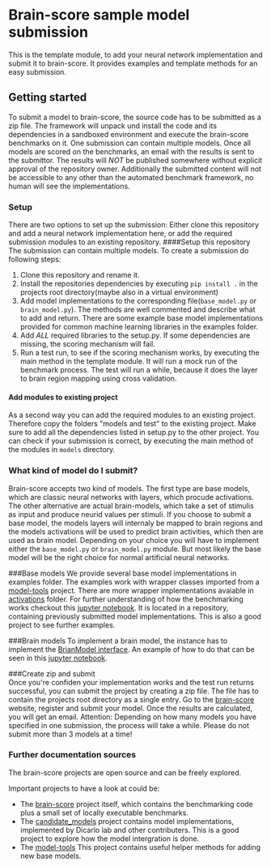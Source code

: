 
# Brain-score sample model submission
This is the template module, to add your neural network implementation and submit it to brain-score. It provides examples and template methods for an easy submission.

## Getting started
To submit a model to brain-score, the source code has to be submitted as a zip file. The framework will unpack und install the code and its dependencies in a sandboxed environment and execute the brain-score benchmarks on it.
One submission can contain multiple models. Once all models are scored on the benchmarks, an email with the results is sent to the submittor. The results will *NOT* be published somewhere without explicit approval of the repository owner.
Additionally the submitted content will not be accessible to any other than the automated benchmark framework, no human will see the implementations.

### Setup
There are two options to set up the submission: Either clone this repository and add a neural network implementation here, or add the required submission modules to an existing repository.
####Setup this repository
The submission can contain multiple models. To create a submission do following steps:
  1. Clone this repository and rename it.
  2. Install the repositories dependencies by executing `pip install .` in the projects root directory(maybe also in a virtual environment)
  3. Add model implementations to the corresponding file(`base_model.py` or `brain_model.py`). The methods are well commented and describe what to add and return. There are some example base model implementations provided for common machine learning libraries in the examples folder.
  4. Add *ALL* required libraries to the setup.py. If some dependencies are missing, the scoring mechanism will fail.
  5. Run a test run, to see if the scoring mechanism works, by executing the main method in the template module. It will run a mock run of the benchmark process. The test will run a while, because it does the layer to brain region mapping using cross validation.
  
#### Add modules to existing project
As a second way you can add the required modules to an existing project. Therefore copy the folders "models and test" to the existing project. Make sure to add all the dependencies listed in setup.py to the other project. You can check if your submission is correct, by executing the main method of the modules in `models` directory.

### What kind of model do I submit?
Brain-score accepts two kind of models. The first type are base models, which are classic neural networks with layers, which procude activations. The other alternative are actual brain-models, which take a set of stimulis as input and produce neurid values per stimuli.
If you choose to submit a base model, the models layers will internaly be mapped to brain regions and the models activations will be used to predict brain activities, which then are used as brain model.
Depending on your choice you will have to implement either the `base_model.py` or `brain_model.py` module. But most likely the base model will be the right choice for normal artificial neural networks.

###Base models
We provide several base model implementations in examples folder. The examples work with wrapper classes imported from a [model-tools](https://github.com/brain-score/model-tools) project. 
There are more wrapper implementations avaiable in [activations](https://github.com/brain-score/model-tools/tree/master/model_tools/activations) folder. For further understanding of how the benchmarking works checkout this [jupyter notebook](https://github.com/brain-score/candidate_models/blob/master/examples/score-model.ipynb).
It is located in a repository, containing previously submitted model implementations. This is also a good project to see further examples.

###Brain models
To implement a brain model, the instance has to implement the [BrianModel interface](https://github.com/brain-score/brain-score/blob/master/brainscore/model_interface.py). An example of how to do that can be seen in this [jupyter notebook](https://github.com/brain-score/brain-score/blob/master/examples/benchmarks.ipynb).
  
  
###Create zip and submit   
Once you're confiden your implementation works and the test run returns successful, you can submit the project by creating a zip file. The file has to contain the projects root directory as a single entry.
Go to the [brain-score](http://www.brain-score.org/) website, register and submit your model. Once the results are calculated, you will get an email. Attention: Depending on how many models you have specified in one submission, the process will take a while. Please do not submit more than 3 models at a time!

### Further documentation sources
The brain-score projects are open source and can be freely explored.

Important projects to have a look at could be:
 - The [brain-score](https://github.com/brain-score/brain-score) project itself, which contains the benchmarking code plus a small set of locally executable benchmarks.
 - The [candidate_models](https://github.com/brain-score/model-tools) project contains model implementations, implemented by Dicarlo lab and other contributers. This is a good project to explore how the model intergration is done. 
 - The [model-tools](https://github.com/brain-score/candidate_models) This project contains useful helper methods for adding new base models.